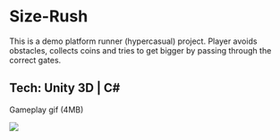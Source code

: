 # Size-Rush

This is a demo platform runner (hypercasual) project. 
Player avoids obstacles, collects coins and tries to get bigger by passing through the correct gates.

Tech: Unity 3D | C#
------
Gameplay gif (4MB)

![](lostPanda3.gif)
